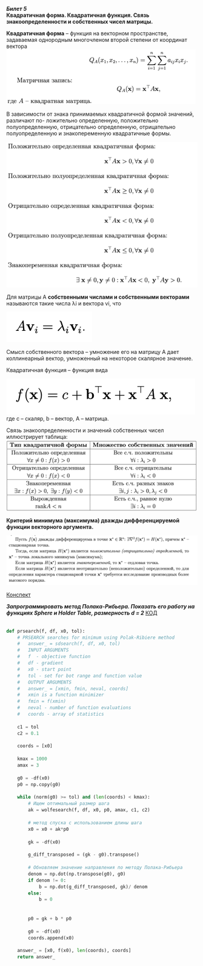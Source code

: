 ***Билет 5***\
**Квадратичная форма. Квадратичная функция. Связь знакоопределенности и собственных чисел матрицы.**

**Квадратичная форма** – функция на векторном пространстве, задаваемая однородным многочленом второй степени от координат вектора\
![ticket_5_1.png](ticket5/ticket_5_1.png)

В зависимости от знака принимаемых квадратичной формой значений, различают по-
ложительно определенную, положительно полуопределенную, отрицательно определенную, отрицательно полуопределенную и знакопеременную квадратичные формы.

![ticket_5_2.png](ticket5/ticket_5_2.png)

Для матрицы A **собственными числами и собственными векторами** называются такие числа λi и вектора vi, что

![ticket_5_3.png](ticket5/ticket_5_3.png)

Смысл собственного вектора – умножение его на матрицу A дает коллинеарный вектор, умноженный на некоторое скалярное значение.

Квадратичная функция – функция вида

![ticket_5_6.png](ticket5/ticket_5_6.png)
где c – скаляр, b – вектор, A – матрица.

Связь знакоопределенности и значений собственных чисел иллюстрирует таблица:
![ticket_5_4.png](ticket5/ticket_5_4.png)

**Критерий минимума (максимума) дважды дифференцируемой функции векторного аргумента.**

![ticket_5_5.png](ticket5/ticket_5_5.png)

[Конспект](https://open.etu.ru/assets/courseware/v1/98ff340fdb30155841a7af9315c3b889/asset-v1:kafedra-cad+opt-methods+spring_2024+type@asset+block/конспект1_5.pdf)



***Запрограммировать  метод  Полака-Рибьера. Показать его работу на функциях Sphere и Holder Table, размерность d = 2***
[КОД](https://open.etu.ru/courses/course-v1:kafedra-cad+opt-methods+spring_2024/courseware/36e24e85aa75401a9ac7002730b64bb0/d9acc0c322074580a3a52d45be116b2c/2?activate_block_id=block-v1%3Akafedra-cad%2Bopt-methods%2Bspring_2024%2Btype%40vertical%2Bblock%40cbf3f93d6d6145a7bb10d97b35917cd0)

```python

def prsearch(f, df, x0, tol):
    # PRSEARCH searches for minimum using Polak-Ribiere method
    # 	answer_ = sdsearch(f, df, x0, tol)
    #   INPUT ARGUMENTS
    #   f  - objective function
    #   df - gradient
    # 	x0 - start point
    # 	tol - set for bot range and function value
    #   OUTPUT ARGUMENTS
    #   answer_ = [xmin, fmin, neval, coords]
    # 	xmin is a function minimizer
    # 	fmin = f(xmin)
    # 	neval - number of function evaluations
    #   coords - array of statistics

    c1 = tol
    c2 = 0.1

    coords = [x0]

    kmax = 1000
    amax = 3

    g0 = -df(x0)
    p0 = np.copy(g0)

    while (norm(g0) >= tol) and (len(coords) < kmax):
        # Ищем оптимальный размер шага
        ak = wolfesearch(f, df, x0, p0, amax, c1, c2)

        # метод спуска с использованием длины шага
        x0 = x0 + ak*p0

        gk = -df(x0)

        g_diff_transposed = (gk - g0).transpose()

        # Обновляем значение направления по методу Полака-Рибьера
        denom = np.dot(np.transpose(g0), g0)
        if denom != 0:
            b = np.dot(g_diff_transposed, gk)/ denom
        else:
            b = 0


        p0 = gk + b * p0

        g0 = -df(x0)
        coords.append(x0)

    answer_ = [x0, f(x0), len(coords), coords]
    return answer_
```
